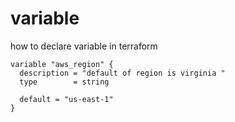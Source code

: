 # variable
how to declare variable in terraform
```
variable "aws_region" {
  description = "default of region is virginia "
  type        = string

  default = "us-east-1"
}
```